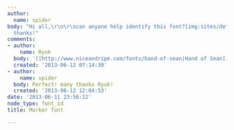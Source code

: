 ```yaml
---
author:
  name: spider
body: "Hi all,\r\n\r\ncan anyone help identify this font?[img:sites/default/files/old-images/font_6621.jpg]\r\n\r\nmany
  thanks!"
comments:
- author:
    name: Ryuk
  body: '[[http://www.niceandripe.com/fonts/hand-of-sean|Hand of Sean]]'
  created: '2013-06-12 07:14:30'
- author:
    name: spider
  body: Perfect! many thanks Ryuk!
  created: '2013-06-12 12:04:53'
date: '2013-06-11 23:56:12'
node_type: font_id
title: Marker font

---
```


